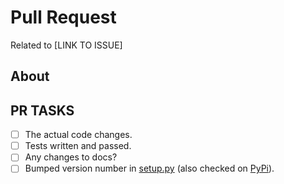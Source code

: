 # Pull Request

Related to [LINK TO ISSUE]

## About

<!-- any pertinent notes -->

## PR TASKS

<!-- a friendly nonbinding list of reminders -->

- [ ] The actual code changes.
- [ ] Tests written and passed.
- [ ] Any changes to docs?
- [ ] Bumped version number in
[setup.py](https://github.com/GSA/ckanext-geodatagov/blob/1b1bad0b2ff06112e18c7f4f4fb1143baec1266a/setup.py#L13)
(also checked on [PyPi](https://pypi.org/project/ckanext-geodatagov/#history)).
